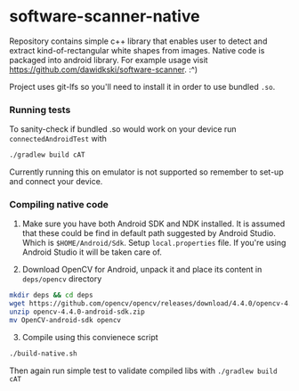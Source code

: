 # software-scanner-native

Repository contains simple c++ library that enables user to detect and extract kind-of-rectangular white shapes from images.
Native code is packaged into android library. For example usage visit https://github.com/dawidkski/software-scanner. :^)

Project uses git-lfs so you'll need to install it in order to use bundled `.so`.

### Running tests
To sanity-check if bundled .so would work on your device run `connectedAndroidTest` with
```bash
./gradlew build cAT
```
Currently running this on emulator is not supported so remember to set-up and connect your device.

### Compiling native code
1. Make sure you have both Android SDK and NDK installed. It is assumed that these could be find in default path suggested by Android Studio.
Which is `$HOME/Android/Sdk`. Setup `local.properties` file. If you're using Android Studio it will be taken care of.

2. Download OpenCV for Android, unpack it and place its content in `deps/opencv` directory
```bash
mkdir deps && cd deps
wget https://github.com/opencv/opencv/releases/download/4.4.0/opencv-4.4.0-android-sdk.zip
unzip opencv-4.4.0-android-sdk.zip
mv OpenCV-android-sdk opencv
```

3. Compile using this convienece script
```bash
./build-native.sh
```
Then again run simple test to validate compiled libs with `./gradlew build cAT`
